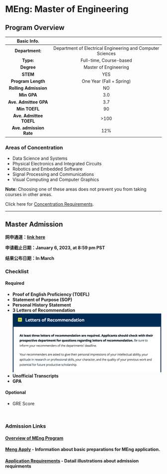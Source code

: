 # MEng: Master of Engineering

## Program Overview

|Basic Info.||
| :---: | :---: |
| **Department:** |  Department of Electrical Engineering and Computer Sciences |
| **Type:** | Full-time, Course-based |
| **Degree** | Master of Engineering |
| **STEM** | YES |
| **Program Length** | One Year (Fall + Spring) |
| **Rolling Admission** | NO |
| **Min GPA** | 3.0 |
| **Ave. Admittee GPA** | 3.7 |
| **Min TOEFL** | 90 |
| **Ave. Admittee TOEFL** | >100 |
| **Ave. admission Rate** | 12% |



### Areas of Concentration

- Data Science and Systems
- Physical Electronics and Integrated Circuits
- Robotics and Embedded Software
- Signal Processing and Communications
- Visual Computing and Computer Graphics

**Note:** Choosing one of these areas does not prevent you from taking courses in other areas.

Click here for [Concentration Requirements](https://eecs.berkeley.edu/academics/graduate/industry-programs/meng).

---

## Master Admission



**网申通道：[link here](https://gradapp.berkeley.edu/apply/?_ga=2.209532624.375836091.1666195503-1030154158.1666195503)**

**申请截止日期：January 6, 2023, at 8:59 pm PST**

**结果公布日期：In March**

### Checklist
#### Required
- **Proof of English Proficiency (TOEFL)**
- **Statement of Purpose (SOP)**
- **Personal History Statement**
- **3 Letters of Recommendation**
![](./MEng/recommendation.png)
- **Unofficial Transcripts**
- **GPA**

#### Opotional
- GRE Score

</br>

###  Admission Links
#### [Overview of MEng Program](https://eecs.berkeley.edu/academics/graduate/industry-programs/meng)
#### [Meng Apply](https://eecs.berkeley.edu/academics/graduate/industry-programs/meng/apply) - Information about basic preparations for MEng application.
#### [Application Requirements](https://grad.berkeley.edu/admissions/steps-to-apply/requirements/#panel-1-5) - Datail illustrations about admission requirments